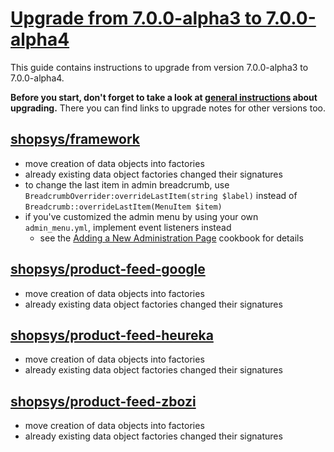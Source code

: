 # [Upgrade from 7.0.0-alpha3 to 7.0.0-alpha4](https://github.com/shopsys/shopsys/compare/v7.0.0-alpha3...v7.0.0-alpha4)

This guide contains instructions to upgrade from version 7.0.0-alpha3 to 7.0.0-alpha4.

**Before you start, don't forget to take a look at [general instructions](/UPGRADE.md) about upgrading.**
There you can find links to upgrade notes for other versions too.

## [shopsys/framework]
- move creation of data objects into factories
- already existing data object factories changed their signatures
- to change the last item in admin breadcrumb, use `BreadcrumbOverrider:overrideLastItem(string $label)` instead of `Breadcrumb::overrideLastItem(MenuItem $item)`
- if you've customized the admin menu by using your own `admin_menu.yml`, implement event listeners instead
    - see the [Adding a New Administration Page](/docs/cookbook/adding-a-new-administration-page.md) cookbook for details

## [shopsys/product-feed-google]
- move creation of data objects into factories
- already existing data object factories changed their signatures

## [shopsys/product-feed-heureka]
- move creation of data objects into factories
- already existing data object factories changed their signatures

## [shopsys/product-feed-zbozi]
- move creation of data objects into factories
- already existing data object factories changed their signatures

[shopsys/framework]: https://github.com/shopsys/framework
[shopsys/product-feed-google]: https://github.com/shopsys/product-feed-google
[shopsys/product-feed-heureka]: https://github.com/shopsys/product-feed-heureka
[shopsys/product-feed-zbozi]: https://github.com/shopsys/product-feed-zbozi
